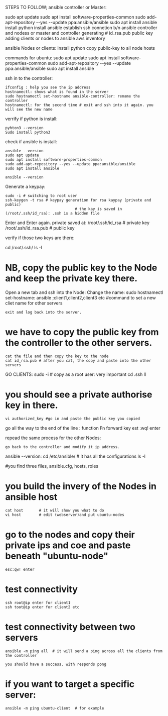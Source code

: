 STEPS TO FOLLOW;
ansible controller or Master:

 sudo apt update
    sudo apt install software-properties-common
    sudo add-apt-repository --yes --update ppa:ansible/ansible
    sudo apt install ansible    install python
    install ansible
    establish ssh connetion b/n ansible controller and nodess or master and controller
    generating # id_rsa.pub
    public key
    adding clients or nodes to ansible aws inventory

ansible Nodes or clients:
    install python
    copy public-key to all node hosts

commands for ubuntu:
sudo apt update
sudo apt install software-properties-common
sudo add-apt-repository --yes --update ppa:ansible/ansible
sudo apt install ansible

   
ssh in to the controller:

    ifconfig : help you see the ip address
    hostnamectl: shows what is found in the server
    sudo hostnamectl set-hostname ansible-controller: rename the controller
    hostnamectl: for the second time # exit and ssh into it again. you will see the new name

verrify if python is install: 

    pyhton3 --version
    Sudo install python3

check if ansible is install:

    ansible --version
    sudo apt update
    sudo apt install software-properties-common
    sudo add-apt-repository --yes --update ppa:ansible/ansible
    sudo apt install ansible

    ansible --version

 Generate a keypay:

    sudo -i # switching to root user
    ssh-keygen -t rsa # keypay generation for rsa kaypay (private and public)
                                   # the kay is saved in (/root/.ssh/id_rsa): .ssh is a hidden file
 Enter and Enter again. private saved at:
     /root/.ssh/id_rsa # private key
     /root/.ssh/id_rsa.pub # public key

verify if those two keys are there:

cd /root/.ssh/
ls -l

# NB, copy the public key to the Node and keep the private key there.

Open a new tab and ssh into the Node:
Change the name:
    sudo hostnamectl set-hostname: ansible ;client1,client2,client3 etc  #command to set a new cliet name for other servers

    exit and log back into the server.

# we have to copy the public key from the controller to the other servers.
    cat the file and then copy the key to the node
    cat id_rsa.pub # after you cat, the copy and paste into the other servers
 GO CLIENTS:
    sudo -i                  # copy as a root user: very important
    cd .ssh
    ll

# you should see a private authorise key in there. 

    vi authorized_key #go in and paste the public key you copied

go all the way to the end of the line : function Fn forward key
    est 
    :wq! enter

repead the same process for the other Nodes:

    go back to the controller and modify it ip address.
 
ansible --version:
    cd /etc/ansible/ # it has all the configurations
    ls -l

#you find three files, ansible.cfg, hosts, roles

# you build the invery of the Nodes in ansible host
    cat host       # it will show you what to do
    vi host        # edit (webserver)and put ubuntu-nodes
# go to the nodes and copy their private ips and coe and paste beneath "ubuntu-node"
    esc:qw! enter

# test connectivity
    ssh root@ip enter for client1
    ssh toot@ip enter for client2 etc

# test connectivity between two servers

    ansible -m ping all  # it will send a ping across all the clients from the controller

    you should have a success. with responds pong

# if you want to target a specific server: 
    ansible -m ping ubuntu-client  # for example
